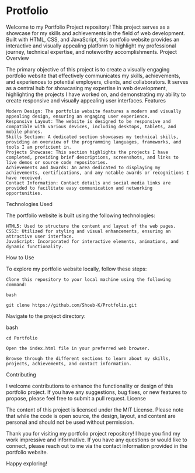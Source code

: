 # Protfolio
 Welcome to my Portfolio Project repository! This project serves as a showcase for my skills and achievements in the field of web development. Built with HTML, CSS, and JavaScript, this portfolio website provides an interactive and visually appealing platform to highlight my professional journey, technical expertise, and noteworthy accomplishments.
Project Overview

The primary objective of this project is to create a visually engaging portfolio website that effectively communicates my skills, achievements, and experiences to potential employers, clients, and collaborators. It serves as a central hub for showcasing my expertise in web development, highlighting the projects I have worked on, and demonstrating my ability to create responsive and visually appealing user interfaces.
Features

    Modern Design: The portfolio website features a modern and visually appealing design, ensuring an engaging user experience.
    Responsive Layout: The website is designed to be responsive and compatible with various devices, including desktops, tablets, and mobile phones.
    Skills Section: A dedicated section showcases my technical skills, providing an overview of the programming languages, frameworks, and tools I am proficient in.
    Projects Showcase: This section highlights the projects I have completed, providing brief descriptions, screenshots, and links to live demos or source code repositories.
    Achievements and Awards: An area dedicated to displaying my achievements, certifications, and any notable awards or recognitions I have received.
    Contact Information: Contact details and social media links are provided to facilitate easy communication and networking opportunities.

Technologies Used

The portfolio website is built using the following technologies:

    HTML5: Used to structure the content and layout of the web pages.
    CSS3: Utilized for styling and visual enhancements, ensuring an attractive user interface.
    JavaScript: Incorporated for interactive elements, animations, and dynamic functionality.

How to Use

To explore my portfolio website locally, follow these steps:

    Clone this repository to your local machine using the following command:

    bash

    git clone https://github.com/Shoeb-K/Protfolio.git

Navigate to the project directory:

bash

    cd Portfolio

    Open the index.html file in your preferred web browser.

    Browse through the different sections to learn about my skills, projects, achievements, and contact information.

Contributing

I welcome contributions to enhance the functionality or design of this portfolio project. If you have any suggestions, bug fixes, or new features to propose, please feel free to submit a pull request.
License

The content of this project is licensed under the MIT License. Please note that while the code is open source, the design, layout, and content are personal and should not be used without permission.

Thank you for visiting my portfolio project repository! I hope you find my work impressive and informative. If you have any questions or would like to connect, please reach out to me via the contact information provided in the portfolio website.

Happy exploring!
